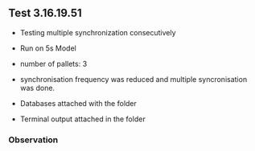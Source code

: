 ## Test 3.16.19.51
- Testing multiple synchronization consecutively
- Run on 5s Model
- number of pallets: 3
- synchronisation frequency was reduced and multiple syncronisation was done.

- Databases attached with the folder
- Terminal output attached in the folder
  
### Observation

